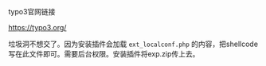 typo3官网链接

https://typo3.org/

垃圾洞不想交了。因为安装插件会加载 `ext_localconf.php` 的内容，把shellcode写在此文件即可。需要后台权限。安装插件将exp.zip传上去。

